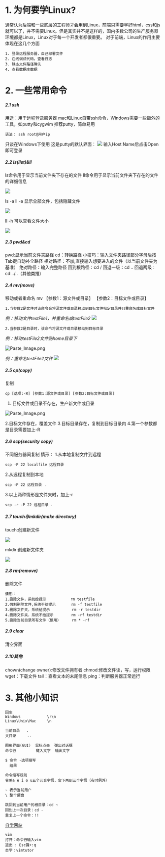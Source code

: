 # 1. 为何要学Linux?
通常认为后端和一些底层的工程师才会用到Linux，前端只需要学好html，css和js就可以了，并不需要Linux。但是其实并不是这样的，国内多数公司的生产服务器环境都是Linux，Linux对于每一个开发者都很重要。
对于前端，Linux的作用主要体现在这几个方面
```
1. 登录远程服务器，自己部署文件
2. 在线调试代码，查看日志
3. 静态文件路径确认
4. 查看数据库数据
```
# 2. 一些常用命令
##### 2.1  ssh
用途：用于远程登录服务器
mac和Linux自带ssh命令，Windows需要一些额外的工具，如putty和cygwim
推荐putty，简单易用
```
语法： ssh root@用户ip
```
只谈在Windows下使用
这是putty的默认界面：
![](http://upload-images.jianshu.io/upload_images/3474707-2b02ece9c76ce17a.png?imageMogr2/auto-orient/strip%7CimageView2/2/w/1240)
输入Host Name后点击Open即可登录

##### 2.2  ls(list)&ll
ls命令用于显示当前文件夹下存在的文件
ll命令用于显示当前文件夹下存在的文件的详细信息

![](http://upload-images.jianshu.io/upload_images/3474707-20081da4ce9b2e70.png?imageMogr2/auto-orient/strip%7CimageView2/2/w/1240)

ls -a
ll -a
显示全部文件，包括隐藏文件

![](http://upload-images.jianshu.io/upload_images/3474707-15953af3ea304647.png?imageMogr2/auto-orient/strip%7CimageView2/2/w/1240)

ll -h
可以查看文件大小


![](http://upload-images.jianshu.io/upload_images/3474707-a72b2ed34d155eba.png?imageMogr2/auto-orient/strip%7CimageView2/2/w/1240)


##### 2.3  pwd&cd
pwd:显示当前文件夹路径
cd：转换路径
小技巧：输入文件夹路径部分字母后按Tab键自动补全路径
相对路径：不加\,直接输入想要进入的文件（以当前文件夹为基准）
绝对路径：输入完整路径
回到根路径：cd /
回退一级：cd ..
回退两级：cd ../..（其他类推）
##### 2.4  mv(move)
移动或者重命名
mv 【参数1：源文件或目录】 【参数2：目标文件或目录】
```
1.当参数2是文件时该命令会将源文件或目录移动到目标文件指定目录并且重命名成目标文件
```
*例：移动文件testFile1，并重命名成testFile2*
![](http://upload-images.jianshu.io/upload_images/3474707-63a67d39172e71e5.png?imageMogr2/auto-orient/strip%7CimageView2/2/w/1240)

```
2.当参数2是目录时，该命令将源文件或目录移动到目标目录
```
*例：移动testFile2文件到home目录下*

![Paste_Image.png](http://upload-images.jianshu.io/upload_images/3474707-c494114c1e63d636.png?imageMogr2/auto-orient/strip%7CimageView2/2/w/1240)

*例：重命名testFile2文件*
![](http://upload-images.jianshu.io/upload_images/3474707-222ed18a28047588.png?imageMogr2/auto-orient/strip%7CimageView2/2/w/1240)
##### 2.5  cp(copy)
复制
```
cp [选项:-R] [参数1:源文件或目录] [参数2:目标文件或目录]
```
1. 目标文件或目录不存在，生产新文件或目录

![Paste_Image.png](http://upload-images.jianshu.io/upload_images/3474707-4683fb3276936174.png?imageMogr2/auto-orient/strip%7CimageView2/2/w/1240)

2.目标文件存在，覆盖文件
3.目标目录存在，复制到目标目录内
4.第一个参数都是目录需要加上-R
##### 2.6  scp(security copy) 
不同服务器间复制
情形：
1.从本地复制文件到远程
```
scp -P 22 localfile 远程目录
```
2.从远程复制到本地
```
scp -P 22 远程目录 .
```
3.以上两种情形是文件夹时，加上-r
```
scp -r -P 22 远程目录 .
```
##### 2.7 touch与mkdir(make directory)
touch:创建新文件


![](http://upload-images.jianshu.io/upload_images/3474707-58bd1bfcb19c91a8.png?imageMogr2/auto-orient/strip%7CimageView2/2/w/1240)

mkdir:创建新文件夹

![](http://upload-images.jianshu.io/upload_images/3474707-1d059b0fa0592bee.png?imageMogr2/auto-orient/strip%7CimageView2/2/w/1240)

##### 2.8 rm(remove)
删除文件

```
情形：
1.删除文件，系统给提示           rm testfile
2.强制删除文件,系统不给提示       rm -f testfile
3.删除文件夹，系统给提示          rm -r testdir
4.删除文件夹，系统不给提示        rm -rf testdir
5.删除当前目录所有文件（慎用）     rm * -rf
```
##### 2.9 clear
清空界面
##### 2.10其他
chown(change owner):修改文件拥有者
chmod:修改文件读，写，运行权限
wget：下载文件
tail：查看文本的末尾信息
ping：判断服务器正常运行
# 3. 其他小知识
```
回车
Windows            \r\n
Linux\Unix\Mac     \n
```
```
当前目录   .
父目录     ..
```
```
图形界面(GUI)  鼠标点击  弹出对话框
命令行         键入文字  输出文字
```
```
$ 命令 -选项缩写
  结果
```
```
命令缩写规则
省略a e i o u五个元音字母，留下两到三个字母（有时例外）
```
```
~ 表示当前用户
\ 整个硬盘
```
```
跳回到当前用户的根目录：cd ~
回到上一次目录：cd -
重复上一个命令：!! 
```
[自学网站](http://explainshell.com/)



```
vim
打开：命令行输入vim
退出 : Esc键+:q
自学：vimtutor
```